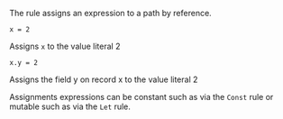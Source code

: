 
The rule assigns an expression to a path by reference.

```tremor
x = 2
```

Assigns `x` to the value literal 2

```tremor
x.y = 2
```

Assigns the field y on record x to the value literal 2

Assignments expressions can be constant such as via the `Const` rule or mutable such as via the `Let` rule.


